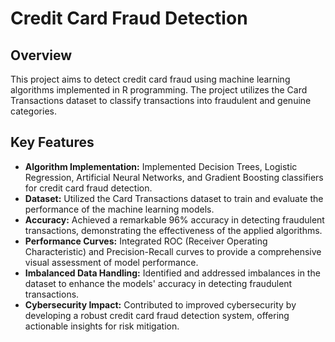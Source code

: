 # Credit Card Fraud Detection

## Overview

This project aims to detect credit card fraud using machine learning algorithms implemented in R programming. The project utilizes the Card Transactions dataset to classify transactions into fraudulent and genuine categories.

## Key Features

- **Algorithm Implementation:** Implemented Decision Trees, Logistic Regression, Artificial Neural Networks, and Gradient Boosting classifiers for credit card fraud detection.
- **Dataset:** Utilized the Card Transactions dataset to train and evaluate the performance of the machine learning models.
- **Accuracy:** Achieved a remarkable 96% accuracy in detecting fraudulent transactions, demonstrating the effectiveness of the applied algorithms.
- **Performance Curves:** Integrated ROC (Receiver Operating Characteristic) and Precision-Recall curves to provide a comprehensive visual assessment of model performance.
- **Imbalanced Data Handling:** Identified and addressed imbalances in the dataset to enhance the models' accuracy in detecting fraudulent transactions.
- **Cybersecurity Impact:** Contributed to improved cybersecurity by developing a robust credit card fraud detection system, offering actionable insights for risk mitigation.



